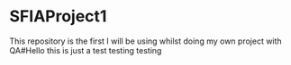 # SFIAProject1
This repository is the first I will be using whilst doing my own project with QA#Hello this is just a test
testing testing
